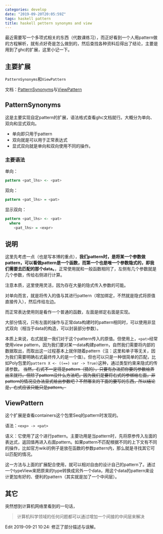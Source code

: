 ```yaml
---
categories: develop
date: "2019-09-20T20:05:59Z"
tags: haskell pattern
title: haskell pettern synonyms and view
---
```


最近需要写一个多项式相关的东西（代数课练习），而正好看到一个人用pattern做的方程解析，就有点好奇是怎么做到的，然后查找各种资料后得出了结论，主要是用到了ghc的扩展，这里小记一下。

<!--more-->

## 主要扩展

`PatternSynonyms`和`ViewPattern`

文档：[PatternSynonyms](https://downloads.haskell.org/ghc/latest/docs/html/users_guide/glasgow_exts.html#pattern-synonyms)与[ViewPattern](https://downloads.haskell.org/ghc/latest/docs/html/users_guide/glasgow_exts.html#view-patterns)

## PatternSynonyms

这是主要实现自定pattern的扩展，语法格式查看ghc文档就行。大概分为单向、双向和显式双向。

- 单向即只用于pattern
- 双向就是可以用于正常表达式
- 显式双向就是单向和双向使用不同的操作。

### 主要语法

单向：

```haskell
pattern <pat_lhs> <- <pat>
```

双向：

```haskell
pattern <pat_lhs> = <pat>
```

显示双向：

```haskell
pattern <pat_lhs> <- <pat>
  where
    <pat_lhs> = <expr>
```

## 说明

这里先考虑一点（也是写本博的重点），**我们pattern时，是将某一个参数做pattern，可以看做pattern是一个函数，而第一个也是唯一个参数隐式的，即我们需要去匹配的那个data。**，正常使用就和一般函数相同了，左侧有几个参数就是几个参数，传给右侧进行计算。

注意本质，这里使用灵活，因为存在大量的隐式传入参数的可能。

对单向而言，就是将传入的值与其进行pattern（增加绑定，不然就是隐式将原值直接传入），然后传给左边。

而正常表达使用则是看作一个普通的函数，左面是绑定右面是实现。

大部分情况，只有左面的操作与正常data构建时的pattern相同时，可以使用非显式双向（相当于data的构造，可以封装部分参数）。

本质上来说，右式就是一我们对于这个pattern传入的原值。但使用上，`<pat>`经常使用view pattern，因为我们要对某一data构建pattern，自然我们需要将内部的数据取出，而取出这一过程基本上就伴随着pattern（注：这里和单子等无关，因为我们需要明确右式最终传入的是一个值）。但也可以只是一种很简单的匹配，比如Poly包里的`pattern X <- ((==) var -> True)`这种，通过类型约束来隐式的传递参数。
~~当然，右式不一定得是pattern（猜的），只要有办法把你要的参数给弄出来就行。但除了pattern没什么方法吧。因为我们是要将右式的参绑给左面，非pattern的情况没办法显式给出参数吧？不然哪来的下面的要写的东西，所以结论是，右式应该只能只是pattern。~~

## ViewPattern

这个扩展是查看containers这个包里Seq的pattern时发现的。

语法：`<exp> -> <pat>`

语义：它使用了这个进行pattern。主要功用是当pattern时，先将原参传入左面的表达式，返回值再进入右面pattern。如果pattern不匹配根据不同的上下文有不同的操作，比如官方wiki的例子是放在函数的参数pattern内，那么就是寻找其它可以匹配的情况。

这一方法与上面的扩展配合使用，就可以相对自由的设计自己的pattern了。通过一个typeView来把原来的type转换成另外一个data，用这个data的pattern来设计更加有好的、便利的pattern（其实就是加了一个中间层）。

## 其它

突然想到计算机网络里看到的一句话，

> 计算机科学领域的任何问题都可以通过增加一个间接的中间层来解决

Edit 2019-09-21 10:24:
修正了部分描述与误解。

